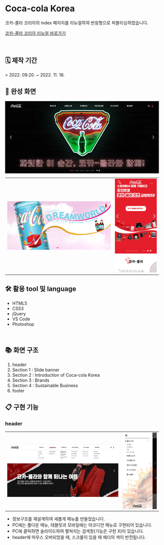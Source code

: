 <h1>Coca-cola Korea</h1>
<p>코카-콜라 코리아의 index 페이지를 리뉴얼하여 반응형으로 퍼블리싱하였습니다.</p>
<a href="http://hyj04.dothome.co.kr/">코카-콜라 코리아 리뉴얼 바로가기</a>
<br>
<br>
<br>
<h2>🗓️ 제작 기간</h2>
> 2022. 09.20. ~ 2022. 11. 18.
<h2>📸 완성 화면</h2>
<img alt="PC 완성화면" src="/capture/sect1.jpg" align="center" />
<table>
  <tr>
    <td width="70%"><img alt="태블릿 완성화면" src="/capture/sect1_t.jpg" /></td>
    <td width="30%"><img alt="모바일 완성화면" src="/capture/sect1_m.jpg" /></td>
  </tr>
</table>
<h2>🛠 활용 tool 및 language</h2>
<ul>
  <li>HTML5</li>
  <li>CSS3</li>
  <li>jQuery</li>
  <li>VS Code</li>
  <li>Photoshop</li>
</ul>
<br>
<h2>📚 화면 구조</h2>
<ol>
  <li>header</li>
  <li>Section 1 : Slide banner</li>
  <li>Section 2 : Introduction of Coca-cola Korea</li>
  <li>Section 3 : Brands</li>
  <li>Section 4 : Sustainable Business</li>
  <li>footer</li>
</ol>
<h2>📋 구현 기능</h2>
<h3>header</h3>
  <table>
    <tr>
      <td width="75%"><img alt="PC 메뉴" src="/capture/header.jpg" /></td>
      <td width="25%"><img alt="태블릿 및 모바일 메뉴" src="/capture/header_t,m.jpg" /></td>
    </tr>
  </table>
  <ul>
    <li>정보구조를 재설계하여 새롭게 메뉴를 만들었습니다.</li>
    <li>PC에는 풀다운 메뉴, 태블릿과 모바일에는 아코디언 메뉴로 구현되어 있습니다.</li>
    <li>PC에 클릭하면 슬라이드하여 펼쳐지는 검색창(기능은 구현 X)이 있습니다.</li>
    <li>header에 마우스 오버되었을 때, 스크롤이 있을 때 헤더의 색이 반전됩니다.</li>
  </ul>

